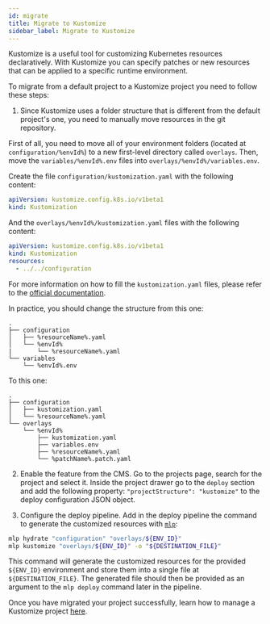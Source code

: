```yaml
---
id: migrate
title: Migrate to Kustomize
sidebar_label: Migrate to Kustomize
---
```


Kustomize is a useful tool for customizing Kubernetes resources declaratively. With Kustomize you can specify patches or new resources that can be applied to a specific runtime environment.

To migrate from a default project to a Kustomize project you need to follow these steps:

1. Since Kustomize uses a folder structure that is different from the default project's one, you need to manually move resources in the git repository.

  First of all, you need to move all of your environment folders (located at `configuration/%envId%`) to a new first-level directory called `overlays`. Then, move the `variables/%envId%.env` files into `overlays/%envId%/variables.env`.
  
  Create the file `configuration/kustomization.yaml` with the following content:
  
  ```yaml
  apiVersion: kustomize.config.k8s.io/v1beta1
  kind: Kustomization
  ```

  And the `overlays/%envId%/kustomization.yaml` files with the following content:

  ```yaml
  apiVersion: kustomize.config.k8s.io/v1beta1
  kind: Kustomization
  resources:
    - ../../configuration
  ```

  For more information on how to fill the `kustomization.yaml` files, please refer to the [official documentation](https://kubernetes.io/docs/tasks/manage-kubernetes-objects/kustomization/#kustomize-feature-list).

  In practice, you should change the structure from this one:
  
  ```plain
  .
  ├── configuration
  │   ├── %resourceName%.yaml
  │   └── %envId%
  |       └── %resourceName%.yaml
  └── variables
      └── %envId%.env
  ```
  
  To this one:
  
  ```plain
  .
  ├── configuration
  │   ├── kustomization.yaml
  │   └── %resourceName%.yaml
  └── overlays
      └── %envId%
          ├── kustomization.yaml
          ├── variables.env
          ├── %resourceName%.yaml        
          └── %patchName%.patch.yaml
  ```

2. Enable the feature from the CMS. Go to the projects page, search for the project and select it. Inside the project drawer go to the `deploy` section and add the following property: `"projectStructure": "kustomize"` to the deploy configuration JSON object.

3. Configure the deploy pipeline. Add in the deploy pipeline the command to generate the customized resources with [`mlp`](https://github.com/mia-platform/mlp):

  ```sh
  mlp hydrate "configuration" "overlays/${ENV_ID}"
  mlp kustomize "overlays/${ENV_ID}" -o "${DESTINATION_FILE}"
  ```

  This command will generate the customized resources for the provided `${ENV_ID}` environment and store them into a single file at `${DESTINATION_FILE}`. The generated file should then be provided as an argument to the `mlp deploy` command later in the pipeline.

Once you have migrated your project successfully, learn how to manage a Kustomize project [here](/development_suite/set-up-infrastructure/kustomize/projects.md).